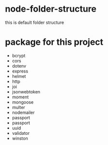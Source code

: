 # node-folder-structure

this is default folder structure

# package for this project

- bcrypt
- cors
- dotenv
- express
- helmet
- http
- joi
- jsonwebtoken
- moment
- mongoose
- multer
- nodemailer
- passport
- passport
- uuid
- validator
- winston